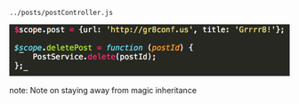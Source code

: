 `../posts/postController.js`

![Scope Code](/img/code-scope-1.png)

note:
    Note on staying away from magic inheritance
